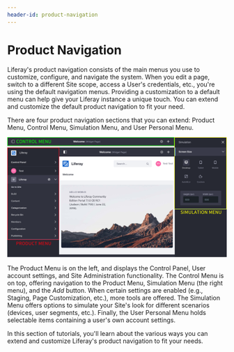 ```yaml
---
header-id: product-navigation
---
```


# Product Navigation

Liferay's product navigation consists of the main menus you use to customize,
configure, and navigate the system. When you edit a page, switch to a different
Site scope, access a User's credentials, etc., you're using the default
navigation menus. Providing a customization to a default menu can help give your
Liferay instance a unique touch. You can extend and customize the default
product navigation to fit your need.

There are four product navigation sections that you can extend: Product Menu,
Control Menu, Simulation Menu, and User Personal Menu.

![Figure 1: The main product navigation menus include the Product Menu, Control Menu, and Simulation Menu.](../../images/product-navigation-summary.png)

The Product Menu is on the left, and displays the Control Panel, User account
settings, and Site Administration functionality. The Control Menu is on top,
offering navigation to the Product Menu, Simulation Menu (the right menu),
and the *Add* button. When certain settings are enabled (e.g., Staging, Page
Customization, etc.), more tools are offered. The Simulation Menu offers options
to simulate your Site's look for different scenarios (devices, user segments,
etc.). Finally, the User Personal Menu holds selectable items containing a
user's own account settings.

In this section of tutorials, you'll learn about the various ways you can extend
and customize Liferay's product navigation to fit your needs.
